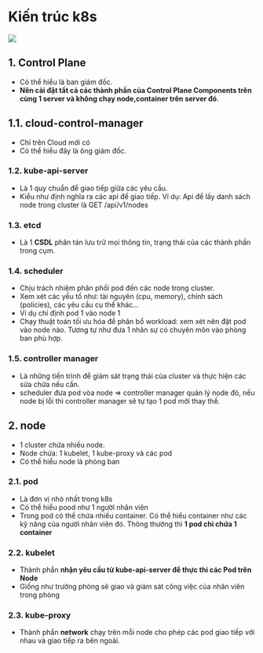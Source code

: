# Kiến trúc k8s

![](https://kubernetes.io/images/docs/kubernetes-cluster-architecture.svg)

## 1. Control Plane

- Có thể hiểu là ban giám đốc.
- **Nên cài đặt tất cả các thành phần của Control Plane Components trên cùng 1 server và không chạy node,container trên server đó**.

## 1.1. cloud-control-manager

- Chỉ trên Cloud mới có
- Có thể hiểu đây là ông giám đốc.

### 1.2. kube-api-server

- Là 1 quy chuẩn để giao tiếp giữa các yêu cầu.
- Kiểu như định nghĩa ra các api để giao tiếp. Ví dụ: Api để lấy danh sách node trong cluster là GET /api/v1/nodes

### 1.3. etcd

- Là 1 **CSDL** phân tán lưu trữ mọi thông tin, trạng thái của các thành phần trong cụm.

### 1.4. scheduler

- Chịu trách nhiệm phân phối pod đến các node trong cluster.
- Xem xét các yếu tố như: tài nguyên (cpu, memory), chính sách (policies), các yêu cầu cụ thể khác...
- Ví dụ chỉ định pod 1 vào node 1
- Chạy thuật toán tối ưu hóa để phân bổ workload: xem xét nên đặt pod vào node nào. Tương tự như đưa 1 nhân sự có chuyên môn vào phòng ban phù hợp.

### 1.5. controller manager

- Là những tiến trình để giám sát trạng thái của cluster và thực hiện các sửa chữa nếu cần.
- scheduler đưa pod vòa node => controller manager quản lý node đó, nếu node bị lỗi thì controller manager sẽ tự tạo 1 pod mới thay thế.

## 2. node

- 1 cluster chứa nhiều node.
- Node chứa: 1 kubelet, 1 kube-proxy và các pod
- Có thể hiểu node là phòng ban

### 2.1. pod

- Là đơn vị nhỏ nhất trong k8s
- Có thể hiểu pood như 1 người nhân viên
- Trong pod có thể chứa nhiều container. Có thể hiểu container như các kỹ năng của người nhân viên đó. Thông thường thì **1 pod chỉ chứa 1 container**

### 2.2. kubelet

- Thành phần **nhận yêu cầu từ kube-api-server để thực thi các Pod trên Node**
- Giống như trưởng phòng sẽ giao và giám sát công việc của nhân viên trong phòng

### 2.3. kube-proxy

- Thành phần **network** chạy trên mỗi node cho phép các pod giao tiếp với nhau và giao tiếp ra bên ngoài.
